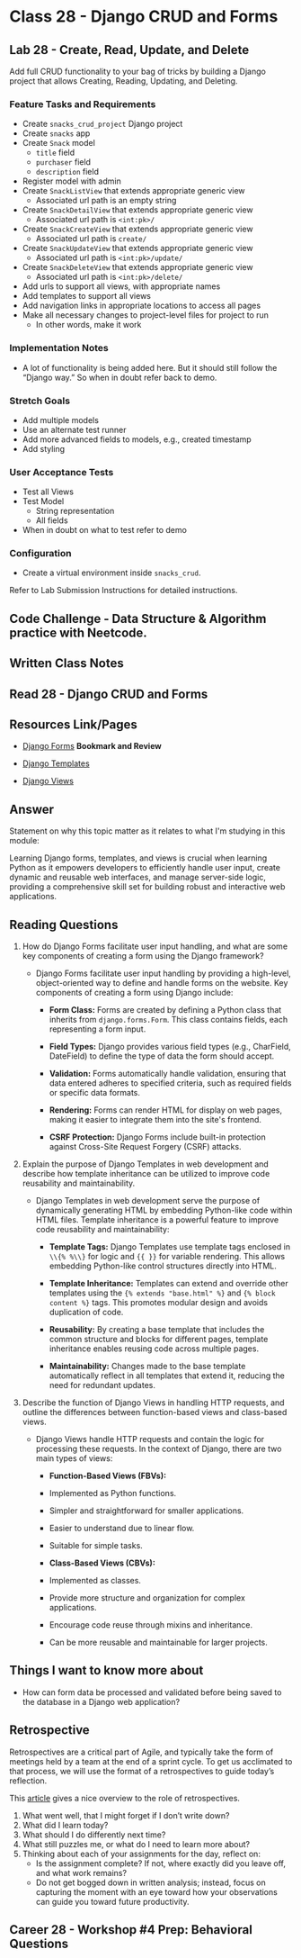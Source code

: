 # Class 28 - Django CRUD and Forms

## Lab 28 - Create, Read, Update, and Delete

Add full CRUD functionality to your bag of tricks by building a Django project that allows Creating, Reading, Updating, and Deleting.

### Feature Tasks and Requirements

- Create `snacks_crud_project` Django project
- Create `snacks` app
- Create `Snack` model
  - `title` field
  - `purchaser` field
  - `description` field
- Register model with admin
- Create `SnackListView` that extends appropriate generic view
  - Associated url path is an empty string
- Create `SnackDetailView` that extends appropriate generic view
  - Associated url path is `<int:pk>/`
- Create `SnackCreateView` that extends appropriate generic view
  - Associated url path is `create/`
- Create `SnackUpdateView` that extends appropriate generic view
  - Associated url path is `<int:pk>/update/`
- Create `SnackDeleteView` that extends appropriate generic view
  - Associated url path is `<int:pk>/delete/`
- Add urls to support all views, with appropriate names
- Add templates to support all views
- Add navigation links in appropriate locations to access all pages
- Make all necessary changes to project-level files for project to run
  - In other words, make it work

### Implementation Notes

- A lot of functionality is being added here. But it should still follow the “Django way.” So when in doubt refer back to demo.

### Stretch Goals

- Add multiple models
- Use an alternate test runner
- Add more advanced fields to models, e.g., created timestamp
- Add styling

### User Acceptance Tests

- Test all Views
- Test Model
  - String representation
  - All fields
- When in doubt on what to test refer to demo

### Configuration

- Create a virtual environment inside `snacks_crud`.

Refer to Lab Submission Instructions for detailed instructions.

## Code Challenge - Data Structure & Algorithm practice with Neetcode.

## Written Class Notes

## Read 28 - Django CRUD and Forms

## Resources Link/Pages

- [Django Forms](https://developer.mozilla.org/en-US/docs/Learn/Server-side/Django/Forms)
  **Bookmark and Review**

- [Django Templates](https://developer.mozilla.org/en-US/docs/Learn/Server-side/Django/Home_page)
- [Django Views](https://developer.mozilla.org/en-US/docs/Learn/Server-side/Django/Generic_views)

## Answer

Statement on why this topic matter as it relates to what I'm studying in this module:

Learning Django forms, templates, and views is crucial when learning Python as it empowers developers to efficiently handle user input, create dynamic and reusable web interfaces, and manage server-side logic, providing a comprehensive skill set for building robust and interactive web applications.

## Reading Questions

1. How do Django Forms facilitate user input handling, and what are some key components of creating a form using the Django framework?

   - Django Forms facilitate user input handling by providing a high-level, object-oriented way to define and handle forms on the website. Key components of creating a form using Django include:

     - **Form Class:** Forms are created by defining a Python class that inherits from `django.forms.Form`. This class contains fields, each representing a form input.

     - **Field Types:** Django provides various field types (e.g., CharField, DateField) to define the type of data the form should accept.

     - **Validation:** Forms automatically handle validation, ensuring that data entered adheres to specified criteria, such as required fields or specific data formats.

     - **Rendering:** Forms can render HTML for display on web pages, making it easier to integrate them into the site's frontend.

     - **CSRF Protection:** Django Forms include built-in protection against Cross-Site Request Forgery (CSRF) attacks.

2. Explain the purpose of Django Templates in web development and describe how template inheritance can be utilized to improve code reusability and maintainability.

   - Django Templates in web development serve the purpose of dynamically generating HTML by embedding Python-like code within HTML files. Template inheritance is a powerful feature to improve code reusability and maintainability:

     - **Template Tags:** Django Templates use template tags enclosed in `\\{% %\\}` for logic and `{{ }}` for variable rendering. This allows embedding Python-like control structures directly into HTML.

     - **Template Inheritance:** Templates can extend and override other templates using the `{% extends "base.html" %}` and `{% block content %}` tags. This promotes modular design and avoids duplication of code.

     - **Reusability:** By creating a base template that includes the common structure and blocks for different pages, template inheritance enables reusing code across multiple pages.

     - **Maintainability:** Changes made to the base template automatically reflect in all templates that extend it, reducing the need for redundant updates.

3. Describe the function of Django Views in handling HTTP requests, and outline the differences between function-based views and class-based views.

   - Django Views handle HTTP requests and contain the logic for processing these requests. In the context of Django, there are two main types of views:

     - **Function-Based Views (FBVs):**
     - Implemented as Python functions.
     - Simpler and straightforward for smaller applications.
     - Easier to understand due to linear flow.
     - Suitable for simple tasks.

     - **Class-Based Views (CBVs):**
     - Implemented as classes.
     - Provide more structure and organization for complex applications.
     - Encourage code reuse through mixins and inheritance.
     - Can be more reusable and maintainable for larger projects.

## Things I want to know more about

- How can form data be processed and validated before being saved to the database in a Django web application?

## Retrospective

Retrospectives are a critical part of Agile, and typically take the form of meetings held by a team at the end of a sprint cycle. To get us acclimated to that process, we will use the format of a retrospectives to guide today’s reflection.

This [article](https://www.benlinders.com/2013/which-questions-do-you-ask-in-retrospectives/) gives a nice overview to the role of retrospectives.

1. What went well, that I might forget if I don’t write down?
2. What did I learn today?
3. What should I do differently next time?
4. What still puzzles me, or what do I need to learn more about?
5. Thinking about each of your assignments for the day, reflect on:
   - Is the assignment complete? If not, where exactly did you leave off, and what work remains?
   - Do not get bogged down in written analysis; instead, focus on capturing the moment with an eye toward how your observations can guide you toward future productivity.

## Career 28 - Workshop #4 Prep: Behavioral Questions
